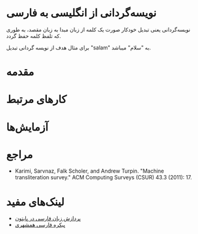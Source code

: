 # نویسه‌گردانی از انگلیسی به فارسی
نویسه‌گردانی یعنی تبدیل خودکار صورت یک کلمه از زبان مبدا به زبان مقصد، به طوری که تلفظ کلمه حفظ گردد.

برای مثال هدف از نویسه گردانی تبدیل "salam"  به "سلام" میباشد.
# مقدمه

# کارهای مرتبط

# آزمایش‌ها

# مراجع
+ Karimi, Sarvnaz, Falk Scholer, and Andrew Turpin. "Machine transliteration survey." ACM Computing Surveys (CSUR) 43.3     (2011): 17.

# لینک‌های مفید
+ [پردازش زبان فارسی در پایتون](http://www.sobhe.ir/hazm)
+ [پیکره فارسی همشهری](http://ece.ut.ac.ir/dbrg/hamshahri/fadownload.html)
